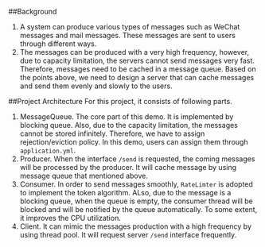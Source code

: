 ##Background
1. A system can produce various types of messages such as WeChat messages and mail messages. These messages are sent to users through different ways.
2. The messages can be produced with a very high frequency, however, due to capacity limitation, the servers cannot send messages very fast. Therefore, messages need to be cached in a message queue.
Based on the points above, we need to design a server that can cache messages and send them evenly and slowly to the users.

##Project Architecture
For this project, it consists of following parts.
1. MessageQueue. The core part of this demo. It is implemented by blocking queue. Also, due to the capacity limitation, the messages cannot be stored infinitely. Therefore, we have to assign
rejection/eviction policy. In this demo, users can assign them through `application.yml`.
2. Producer. When the interface `/send` is requested, the coming messages will be processed by the producer. It will cache message by using message queue that mentioned above.
3. Consumer. In order to send messages smoothly, `RateLimter` is adopted to implement the token algorithm. ALso, due to the message is a blocking queue, when the queue is empty, the consumer thread will be blocked and will be notified by the queue automatically. To some extent, it improves the CPU utilization.
4. Client. It can mimic the messages production with a high frequency by using thread pool. It will request server `/send` interface frequently.


